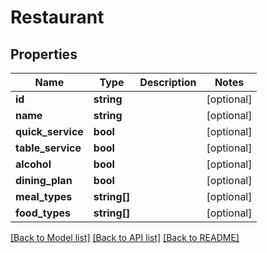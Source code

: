 # Restaurant

## Properties
Name | Type | Description | Notes
------------ | ------------- | ------------- | -------------
**id** | **string** |  | [optional] 
**name** | **string** |  | [optional] 
**quick_service** | **bool** |  | [optional] 
**table_service** | **bool** |  | [optional] 
**alcohol** | **bool** |  | [optional] 
**dining_plan** | **bool** |  | [optional] 
**meal_types** | **string[]** |  | [optional] 
**food_types** | **string[]** |  | [optional] 

[[Back to Model list]](../README.md#documentation-for-models) [[Back to API list]](../README.md#documentation-for-api-endpoints) [[Back to README]](../README.md)



